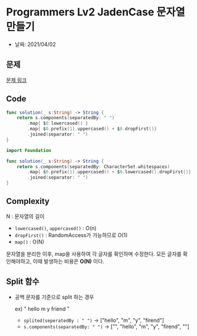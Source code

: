 # Programmers Lv2 JadenCase 문자열 만들기

- 날짜: 2021/04/02

## 문제
[문제 링크](https://programmers.co.kr/learn/courses/30/lessons/12951)

## Code
```swift
func solution(_ s:String) -> String {
    return s.components(separatedBy: " ")
        .map{ $0.lowercased() }
        .map{ $0.prefix(1).uppercased() + $0.dropFirst()}
        .joined(separator: " ")
}
```
```swift
import Foundation 

func solution(_ s:String) -> String {
    return s.components(separatedBy: CharacterSet.whitespaces)
        .map{ $0.prefix(1).uppercased() + $0.lowercased().dropFirst()}
        .joined(separator: " ")
}
```

## Complexity
N : 문자열의 길이
- `lowercased()`, `uppercased()` : O(n)
- `dropFirst()` : RandomAccess가 가능하므로 O(1)
- `map()` : O(N)

문자열을 분리한 이후, map을 사용하여 각 글자를 확인하며 수정한다.
모든 글자를 확인해야하고, 이때 발생하는 비용은 **O(N)** 이다.

## Split 함수

- 공백 문자를 기준으로 split 하는 경우

    ex) "  hello m y friend "
    - `splited(seperatedBy : " ")` -> ["hello", "m", "y", "firend"]
    - `s.components(separatedBy: " ")` -> ["", "hello", "m", "y", "firend", ""]